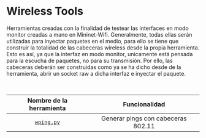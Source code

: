 # Wireless Tools 

Herramientas creadas con la finalidad de testear las interfaces en modo monitor creadas a mano en Mininet-Wifi. Generalmente, todas ellas serán utilizadas para inyectar paquetes en el medio, para ello se tiene que construir la totalidad de las cabeceras wireless desde la propia herramienta. Esto es así, ya que la interfaz en modo monitor, unicamente está pensada para la escucha de paquetes, no para su transmisión. Por ello, las cabeceras deberán ser construidas como ya se ha dicho desde de la herramienta, abrir un socket raw a dicha interfaz e inyectar el paquete.


<br/>


|    Nombre de la herramienta   | Funcionalidad |
|:---------------:|:-------------------:|
| [``wping.py``](./wping.py) |  Generar pings con cabeceras 802.11 |

 
